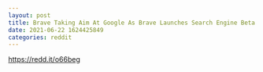 ```yaml
--- 
layout: post 
title: Brave Taking Aim At Google As Brave Launches Search Engine Beta With Privacy-Protecting Feature 
date: 2021-06-22 1624425849 
categories: reddit 
--- 
```

https://redd.it/o66beg